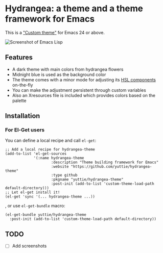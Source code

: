 # Hydrangea: a theme and a theme framework for Emacs

This is a ["Custom theme"](https://www.gnu.org/software/emacs/manual/html_node/emacs/Custom-Themes.html)
for Emacs 24 or above.

![Screenshot of Emacs Lisp](https://raw.githubusercontent.com/yuttie/hydrangea-theme/gh-pages/screenshot-elisp.png)


## Features

* A dark theme with main colors from hydrangea flowers
* Midnight blue is used as the background color
* The theme comes with a minor mode for adjusting its [HSL components](https://en.wikipedia.org/wiki/HSL_and_HSV) on-the-fly
* You can make the adjustment persistent through custom variables
* Also an Xresources file is included which provides colors based on the palette


## Installation

### For El-Get users

You can define a local recipe and call `el-get`:

```elisp
;; Add a local recipe for hydrangea-theme
(add-to-list 'el-get-sources
             '(:name hydrangea-theme
                     :description "Theme building framework for Emacs"
                     :website "https://github.com/yuttie/hydrangea-theme"
                     :type github
                     :pkgname "yuttie/hydrangea-theme"
                     :post-init (add-to-list 'custom-theme-load-path default-directory)))
;; Let el-get install it!
(el-get 'sync '(... hydrangea-theme ...))
```

, or use `el-get-bundle` macro:
```elisp
(el-get-bundle yuttie/hydrangea-theme
  :post-init (add-to-list 'custom-theme-load-path default-directory))
```


## TODO

* [ ] Add screenshots
